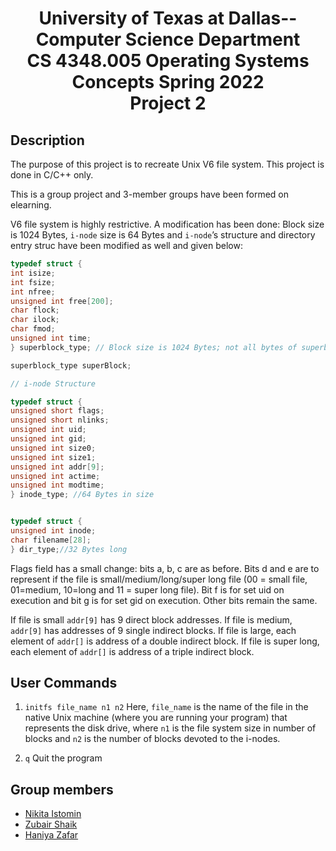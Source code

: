 <div align="center">
  <h1>
    University of Texas at Dallas--Computer Science Department<br>
    CS 4348.005 Operating Systems Concepts Spring 2022<br>
    Project 2
  </h1>
</div>

## Description
The purpose of this project is to recreate Unix V6 file system.
This project is done in C/C++ only.

This is a group project and 3-member groups have been formed on elearning.

V6 file system is highly restrictive. A modification has been done: Block size is 1024 Bytes, `i-node` size is
64 Bytes and `i-node`’s structure and directory entry struc have been modified as well and given below:
```C
typedef struct {
int isize;
int fsize;
int nfree;
unsigned int free[200];
char flock;
char ilock;
char fmod;
unsigned int time;
} superblock_type; // Block size is 1024 Bytes; not all bytes of superblock are used.

superblock_type superBlock;

// i-node Structure

typedef struct {
unsigned short flags;
unsigned short nlinks;
unsigned int uid;
unsigned int gid;
unsigned int size0;
unsigned int size1;
unsigned int addr[9];
unsigned int actime;
unsigned int modtime;
} inode_type; //64 Bytes in size


typedef struct {
unsigned int inode;
char filename[28];
} dir_type;//32 Bytes long
```
Flags field has a small change: bits a, b, c are as before. Bits d and e are to represent if the file is small/medium/long/super long file (00 = small file, 01=medium, 10=long and 11 = super long file). Bit f is for set uid on execution and bit g is for set gid on execution. Other bits remain the same.

If file is small `addr[9]` has 9 direct block addresses. If file is medium, `addr[9]` has addresses of 9 single indirect blocks. If file is large, each element of `addr[]` is address of a double indirect block. If file is super long, each element of `addr[]` is address of a triple indirect block.

## User Commands

1. `initfs file_name n1 n2`
Here, `file_name` is the name of the file in the native Unix machine (where you are running your program) that represents the disk drive,
where `n1` is the file system size in number of blocks and `n2` is the number of blocks devoted to the i-nodes.

2. `q`
Quit the program


## Group members
- [Nikita Istomin](https://github.com/NorthPhoenix)
- [Zubair Shaik](https://github.com/ZubairShaik7)
- [Haniya Zafar](https://github.com/han1ya)

